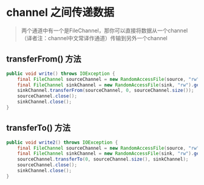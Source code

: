 # channel 之间传递数据
> 两个通道中有一个是FileChannel，那你可以直接将数据从一个channel（译者注：channel中文常译作通道）传输到另外一个channel

## transferFrom() 方法
```java
public void write() throws IOException {
    final FileChannel sourceChannel = new RandomAccessFile(source, "rw").getChannel();
    final FileChannel sinkChannel = new RandomAccessFile(sink, "rw").getChannel();
    sinkChannel.transferFrom(sourceChannel, 0, sourceChannel.size());
    sourceChannel.close();
    sinkChannel.close();
}
```

## transferTo() 方法
```java
public void write2() throws IOException {
    final FileChannel sourceChannel = new RandomAccessFile(source, "rw").getChannel();
    final FileChannel sinkChannel = new RandomAccessFile(sink, "rw").getChannel();
    sourceChannel.transferTo(0, sourceChannel.size(), sinkChannel);
    sourceChannel.close();
    sinkChannel.close();
}
```